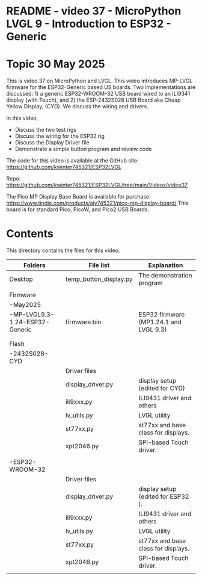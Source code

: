 # README - video 37 - MicroPython LVGL 9 - Introduction to ESP32 - Generic

# Topic 30 May 2025
This is video 37 on MicroPython and LVGL. This video introduces MP-LVGL firmware for the ESP32-Generic based US boards.  Two implementations are discussed: 1) a generic ESP32-WROOM-32 USB board wired to an ILI9341 display (with Touch), and 2) the ESP-2432S028 USB Board aka Cheap Yellow Display, (CYD). We discuss the wiring and drivers.

In this video,
 - Discuss the two test rigs
 - Discuss the wiring for the ESP32 rig
 - Discuss the Display Driver file
 - Demonstrate a simple button program and review code

The code for this video is available at the GitHub site:
https://github.com/kwinter745321/ESP32LVGL

Repo:
https://github.com/kwinter745321/ESP32LVGL/tree/main/Videos/video37

The Pico MP Display Base Board is available for purchase:
https://www.tindie.com/products/aiy745321/pico-mp-display-board/
This board is for standard Pico, PicoW, and Pico2 USB Boards.

# Contents
This directory contains the files for this video.  

| Folders | File list | Explanation |
|---------|-----------|-------------|
| Desktop   | temp_button_display.py | The demonstration program  |
|           |                      |                            |
| Firmware  |                      |                            |
| -May2025  |                      |                            |
| -MP-LVGL9.3-1.24-ESP32-Generic          |firmware.bin          |   ESP32 firmware  (MP1.24.1 and LVGL 9.3)  |
|           |                      |                                 |
|           |                      |                                 |
| Flash      |                      |                             |
| -2432S028-CYD          |                      |                              |
|           |Driver files          |  |
|           |   display_driver.py          | display setup (edited for CYD) |
|           |   ili9xxx.py  |  ILI9431 driver and others   |
|           |   lv_utils.py  |  LVGL utility   |
|           |   st77xx.py  |  st77xx and base class for displays.  |
|           |   xpt2046.py  |  SPI-based Touch driver.  |
|           |                      |                                                 |
| -ESP32-WROOM-32          |                      |                              |
|           |Driver files          |  |
|           |   display_driver.py          | display setup (edited for ESP32 ).
|           |   ili9xxx.py  |  ILI9431 driver and others   |
|           |   lv_utils.py  |  LVGL utility   |
|           |   st77xx.py  |  st77xx and base class for displays.  |
|           |   xpt2046.py  |  SPI-based Touch driver.  |
|           |                      |                                                 |
